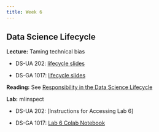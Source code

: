 ```yaml
---
title: Week 6
---
```


## Data Science Lifecycle

**Lecture:** Taming technical bias

* DS-UA 202: [lifecycle slides]()
<!-- (../../../assets/5_6_lifecycle_202.pdf) -->
* DS-GA 1017: [lifecycle slides](../../../assets/5_6_Lifecycle_1017.pdf)

**Reading:** See [Responsibility in the Data Science Lifecycle](../../../assets/lifecycle_reader_2023.pdf)

**Lab:** mlinspect

* DS-UA 202: [Instructions for Accessing Lab 6]
<!-- (https://docs.google.com/document/d/1itLpwshtooSshCUYjMa-ZNUby_sIFuKB-Tv6MwP4_hE/edit?usp=sharing) -->
* DS-GA 1017: [Lab 6 Colab Notebook](https://drive.google.com/file/d/1TYp9_CnYGITLg3-N5A6qUuhynVCx7tUM/view?usp=sharing)
<!-- (https://docs.google.com/document/d/1SQ4PV-WoW1ClxwD8uv7jfCqlhVl90zs9oMujL-522s0/edit?usp=sharing) -->
